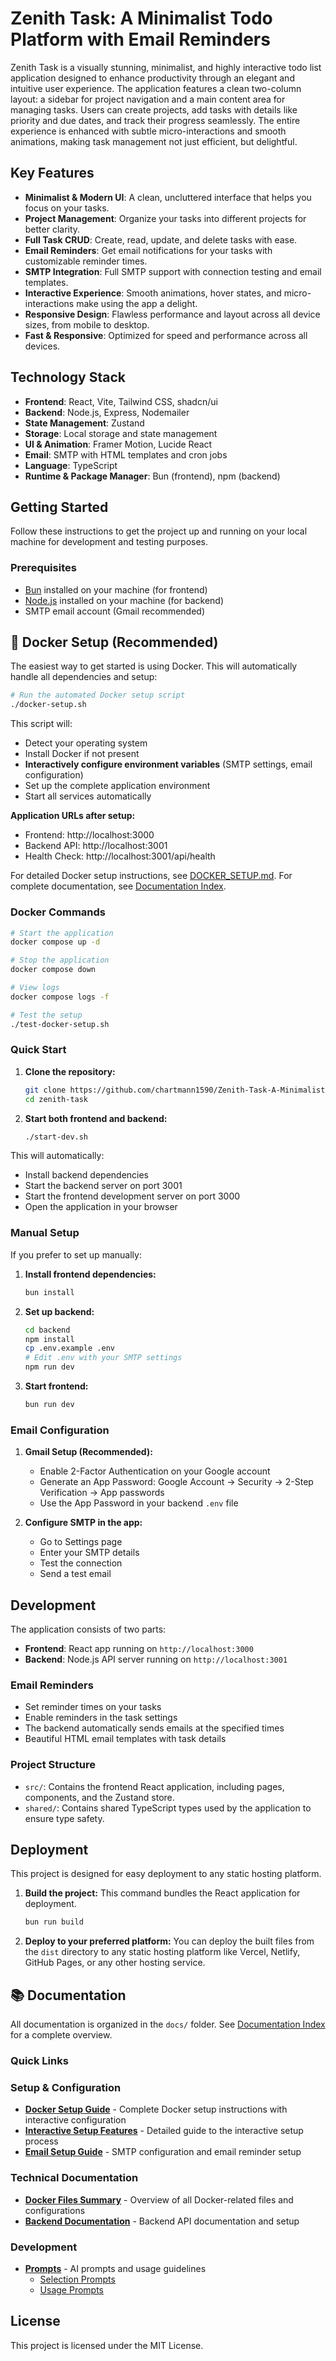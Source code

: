 # Zenith Task: A Minimalist Todo Platform with Email Reminders

Zenith Task is a visually stunning, minimalist, and highly interactive todo list application designed to enhance productivity through an elegant and intuitive user experience. The application features a clean two-column layout: a sidebar for project navigation and a main content area for managing tasks. Users can create projects, add tasks with details like priority and due dates, and track their progress seamlessly. The entire experience is enhanced with subtle micro-interactions and smooth animations, making task management not just efficient, but delightful.

## Key Features

- **Minimalist & Modern UI**: A clean, uncluttered interface that helps you focus on your tasks.
- **Project Management**: Organize your tasks into different projects for better clarity.
- **Full Task CRUD**: Create, read, update, and delete tasks with ease.
- **Email Reminders**: Get email notifications for your tasks with customizable reminder times.
- **SMTP Integration**: Full SMTP support with connection testing and email templates.
- **Interactive Experience**: Smooth animations, hover states, and micro-interactions make using the app a delight.
- **Responsive Design**: Flawless performance and layout across all device sizes, from mobile to desktop.
- **Fast & Responsive**: Optimized for speed and performance across all devices.

## Technology Stack

- **Frontend**: React, Vite, Tailwind CSS, shadcn/ui
- **Backend**: Node.js, Express, Nodemailer
- **State Management**: Zustand
- **Storage**: Local storage and state management
- **UI & Animation**: Framer Motion, Lucide React
- **Email**: SMTP with HTML templates and cron jobs
- **Language**: TypeScript
- **Runtime & Package Manager**: Bun (frontend), npm (backend)

## Getting Started

Follow these instructions to get the project up and running on your local machine for development and testing purposes.

### Prerequisites

- [Bun](https://bun.sh/) installed on your machine (for frontend)
- [Node.js](https://nodejs.org/) installed on your machine (for backend)
- SMTP email account (Gmail recommended)

## 🐳 Docker Setup (Recommended)

The easiest way to get started is using Docker. This will automatically handle all dependencies and setup:

```bash
# Run the automated Docker setup script
./docker-setup.sh
```

This script will:
- Detect your operating system
- Install Docker if not present
- **Interactively configure environment variables** (SMTP settings, email configuration)
- Set up the complete application environment
- Start all services automatically

**Application URLs after setup:**
- Frontend: http://localhost:3000
- Backend API: http://localhost:3001
- Health Check: http://localhost:3001/api/health

For detailed Docker setup instructions, see [DOCKER_SETUP.md](./docs/DOCKER_SETUP.md). For complete documentation, see [Documentation Index](./docs/README.md).

### Docker Commands

```bash
# Start the application
docker compose up -d

# Stop the application
docker compose down

# View logs
docker compose logs -f

# Test the setup
./test-docker-setup.sh
```

### Quick Start

1. **Clone the repository:**
   ```bash
   git clone https://github.com/chartmann1590/Zenith-Task-A-Minimalist-Todo.git
   cd zenith-task
   ```

2. **Start both frontend and backend:**
   ```bash
   ./start-dev.sh
   ```

This will automatically:
- Install backend dependencies
- Start the backend server on port 3001
- Start the frontend development server on port 3000
- Open the application in your browser

### Manual Setup

If you prefer to set up manually:

1. **Install frontend dependencies:**
   ```bash
   bun install
   ```

2. **Set up backend:**
   ```bash
   cd backend
   npm install
   cp .env.example .env
   # Edit .env with your SMTP settings
   npm run dev
   ```

3. **Start frontend:**
   ```bash
   bun run dev
   ```

### Email Configuration

1. **Gmail Setup (Recommended):**
   - Enable 2-Factor Authentication on your Google account
   - Generate an App Password: Google Account → Security → 2-Step Verification → App passwords
   - Use the App Password in your backend `.env` file

2. **Configure SMTP in the app:**
   - Go to Settings page
   - Enter your SMTP details
   - Test the connection
   - Send a test email

## Development

The application consists of two parts:

- **Frontend**: React app running on `http://localhost:3000`
- **Backend**: Node.js API server running on `http://localhost:3001`

### Email Reminders

- Set reminder times on your tasks
- Enable reminders in the task settings
- The backend automatically sends emails at the specified times
- Beautiful HTML email templates with task details

### Project Structure

-   `src/`: Contains the frontend React application, including pages, components, and the Zustand store.
-   `shared/`: Contains shared TypeScript types used by the application to ensure type safety.

## Deployment

This project is designed for easy deployment to any static hosting platform.

1.  **Build the project:**
    This command bundles the React application for deployment.
    ```bash
    bun run build
    ```

2.  **Deploy to your preferred platform:**
    You can deploy the built files from the `dist` directory to any static hosting platform like Vercel, Netlify, GitHub Pages, or any other hosting service.

## 📚 Documentation

All documentation is organized in the `docs/` folder. See [Documentation Index](./docs/README.md) for a complete overview.

### Quick Links

### Setup & Configuration
- **[Docker Setup Guide](./docs/DOCKER_SETUP.md)** - Complete Docker setup instructions with interactive configuration
- **[Interactive Setup Features](./docs/INTERACTIVE_SETUP_FEATURES.md)** - Detailed guide to the interactive setup process
- **[Email Setup Guide](./docs/EMAIL_SETUP_GUIDE.md)** - SMTP configuration and email reminder setup

### Technical Documentation
- **[Docker Files Summary](./docs/DOCKER_FILES_SUMMARY.md)** - Overview of all Docker-related files and configurations
- **[Backend Documentation](./docs/BACKEND_README.md)** - Backend API documentation and setup

### Development
- **[Prompts](./docs/prompts/)** - AI prompts and usage guidelines
  - [Selection Prompts](./docs/prompts/selection.md)
  - [Usage Prompts](./docs/prompts/usage.md)

## License

This project is licensed under the MIT License.